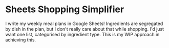 # Sheets Shopping Simplifier

I write my weekly meal plans in Google Sheets! Ingredients are segregated by dish in the plan, but I don't really care about that while shopping. I'd just want one list, categorised by ingredient type. This is my WIP approach in achieving this.